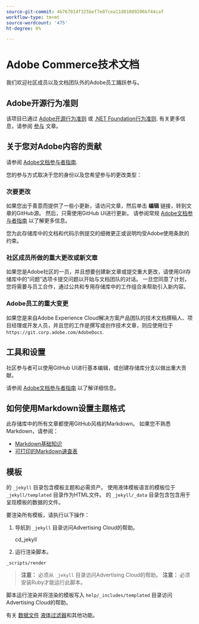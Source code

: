 ```yaml
---
source-git-commit: 4b767014f325bef7e07cea11d01089206bf44caf
workflow-type: tm+mt
source-wordcount: '475'
ht-degree: 0%

---
```

# Adobe Commerce技术文档

我们欢迎社区成员以及文档团队外的Adobe员工踊跃参与。

## Adobe开源行为准则

该项目已通过 [Adobe开源行为准则](code-of-conduct.md) 或 [.NET Foundation行为准则](https://dotnetfoundation.org/code-of-conduct). 有关更多信息，请参阅 [参与](contributing.md) 文章。

## 关于您对Adobe内容的贡献

请参阅 [Adobe文档参与者指南](https://experienceleague.adobe.com/docs/contributor/contributor-guide/introduction.html).

您的参与方式取决于您的身份以及您希望参与的更改类型：

### 次要更改

如果您出于善意而提供了一些小更新，请访问文章，然后单击 **编辑** 链接，转到文章的GitHub源。 然后，只需使用GitHub UI进行更新。 请参阅常规 [Adobe文档参与者指南](https://experienceleague.adobe.com/docs/contributor/contributor-guide/introduction.html) 以了解更多信息。

您为此存储库中的文档和代码示例提交的细微更正或说明均受Adobe使用条款的约束。

### 社区成员所做的重大更改或新文章

如果您是Adobe社区的一员，并且想要创建新文章或提交重大更改，请使用Git存储库中的“问题”选项卡提交问题以开始与文档团队的对话。 一旦您同意了计划，您将需要与员工合作，通过公共和专用存储库中的工作组合来帮助引入新内容。

<!--
If you submit a pull request with significant changes to documentation and code examples, you'll see a message in the pull request asking you to submit an online contribution license agreement (CLA). We need you to complete the online form before we can review your pull request.
-->

### Adobe员工的重大变更

如果您是来自Adobe Experience Cloud解决方案产品团队的技术文档撰稿人、项目经理或开发人员，并且您的工作是撰写或创作技术文章，则应使用位于 `https://git.corp.adobe.com/AdobeDocs`.

<!--Employees from other parts of the Adobe world should use the public repo for minor updates.-->

## 工具和设置

社区参与者可以使用GitHub UI进行基本编辑，或创建存储库分支以做出重大贡献。

请参阅 [Adobe文档参与者指南](https://experienceleague.adobe.com/docs/contributor/contributor-guide/introduction.html) 以了解详细信息。

## 如何使用Markdown设置主题格式

此存储库中的所有文章都使用GitHub风格的Markdown。 如果您不熟悉Markdown，请参阅：

* [Markdown基础知识](https://help.github.com/articles/getting-started-with-writing-and-formatting-on-github/)
* [可打印的Markdown速查表](https://guides.github.com/pdfs/markdown-cheatsheet-online.pdf)

## 模板

的 `_jekyll` 目录包含模板主题和必需资产。
使用液体模板语言的模板位于 `_jekyll/templated` 目录作为HTML文件。
的 `_jekyll/_data` 目录包含包含用于呈现模板的数据的文件。

要渲染所有模板，请执行以下操作：

1. 导航到 `_jekyll` 目录访问Advertising Cloud的帮助。

   cd_jekyll

1. 运行渲染脚本。

```
_scripts/render
```

> **注意：** 必须从 `_jekyll` 目录访问Advertising Cloud的帮助。
> **注意：** 必须安装Ruby才能运行此脚本。

脚本运行渲染并将渲染的模板写入 `help/_includes/templated` 目录访问Advertising Cloud的帮助。

有关 [数据文件](https://jekyllrb.com/docs/datafiles) [液体过滤器](https://jekyllrb.com/docs/liquid/filters/)和其他功能。
